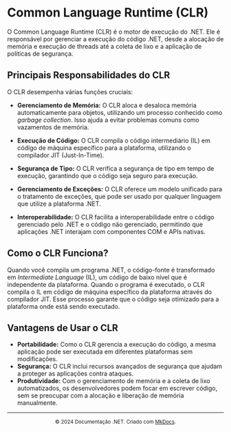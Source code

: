 # Common Language Runtime (CLR)

O Common Language Runtime (CLR) é o motor de execução do .NET. Ele é responsável por gerenciar a execução do código .NET, desde a alocação de memória e execução de threads até a coleta de lixo e a aplicação de políticas de segurança.

## Principais Responsabilidades do CLR

O CLR desempenha várias funções cruciais:

- **Gerenciamento de Memória:** O CLR aloca e desaloca memória automaticamente para objetos, utilizando um processo conhecido como _garbage collection_. Isso ajuda a evitar problemas comuns como vazamentos de memória.

- **Execução de Código:** O CLR compila o código intermediário (IL) em código de máquina específico para a plataforma, utilizando o compilador JIT (Just-In-Time).

- **Segurança de Tipo:** O CLR verifica a segurança de tipo em tempo de execução, garantindo que o código seja seguro para execução.

- **Gerenciamento de Exceções:** O CLR oferece um modelo unificado para o tratamento de exceções, que pode ser usado por qualquer linguagem que utilize a plataforma .NET.

- **Interoperabilidade:** O CLR facilita a interoperabilidade entre o código gerenciado pelo .NET e o código não gerenciado, permitindo que aplicações .NET interajam com componentes COM e APIs nativas.

## Como o CLR Funciona?

Quando você compila um programa .NET, o código-fonte é transformado em _Intermediate Language_ (IL), um código de baixo nível que é independente da plataforma. Quando o programa é executado, o CLR compila o IL em código de máquina específico da plataforma através do compilador JIT. Esse processo garante que o código seja otimizado para a plataforma onde está sendo executado.

## Vantagens de Usar o CLR

- **Portabilidade:** Como o CLR gerencia a execução do código, a mesma aplicação pode ser executada em diferentes plataformas sem modificações.
- **Segurança:** O CLR inclui recursos avançados de segurança que ajudam a proteger as aplicações contra ataques.
- **Produtividade:** Com o gerenciamento de memória e a coleta de lixo automatizados, os desenvolvedores podem focar em escrever código, sem se preocupar com a alocação e liberação de memória manualmente.

---

<div align="center">
    <small>© 2024 Documentação .NET. Criado com <a href="https://www.mkdocs.org/">MkDocs</a>.</small>
</div>
